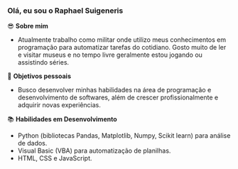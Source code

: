 ### Olá, eu sou o Raphael Suigeneris

😎 **Sobre mim**
- Atualmente trabalho como militar onde utilizo meus conhecimentos em programação para automatizar tarefas do cotidiano.
Gosto muito de ler e visitar museus e no tempo livre geralmente estou jogando ou assistindo séries.

🎯 **Objetivos pessoais**
- Busco desenvolver minhas habilidades na área de programação e desenvolvimento de softwares,
além de crescer profissionalmente e adquirir novas experiências.

📚 **Habilidades em Desenvolvimento**
- Python (bibliotecas Pandas, Matplotlib, Numpy, Scikit learn) para análise de dados.
- Visual Basic (VBA) para automatização de planilhas.
- HTML, CSS e JavaScript.

